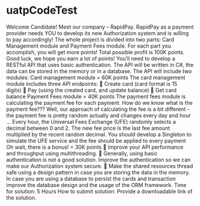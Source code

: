 # uatpCodeTest

Welcome Candidate!
Meet our company – RapidPay.
RapidPay as a payment provider needs YOU to develop its new Authorization system and is willing to
pay accordingly!
The whole project is divided into two parts: Card Management module and Payment Fees module.
For each part you accomplish, you will get more points!
Total possible profit is 100K points.
Good luck, we hope you earn a lot of points!
You’ll need to develop a RESTful API that uses basic authentication.
The API will be written in C#, the data can be stored in the memory or in a database. The API will include
two modules:
Card management module = 60K points
The card management module includes three API endpoints:
 Create card (card format is 15 digits)
 Pay (using the created card, and update balance)
 Get card balance
Payment Fees module = 40K points
The payment fees module is calculating the payment fee for each payment.
How do we know what is the payment fee???
Well, our approach of calculating the fee is a bit different - the payment fee is pretty random actually
and changes every day and hour ...
Every hour, the Universal Fees Exchange (UFE) randomly selects a decimal between 0 and 2.
The new fee price is the last fee amount multiplied by the recent random decimal.
You should develop a Singleton to simulate the UFE service and the fee should be applied to every
payment
Oh wait, there is a bonus! = 30K points
 Improve your API performance and throughput using multithreading.
 Generally, using basic authentication is not a good solution. Improve the authentication so we
can make our Authorization system secure.
 Make the shared resources thread safe using a design pattern in case you are storing the data in
the memory. In case you are using a database to persist the cards and transaction improve the
database design and the usage of the ORM framework.
Time for solution:
5 Hours
How to submit solution:
Provide a downloadable link of the solution.
